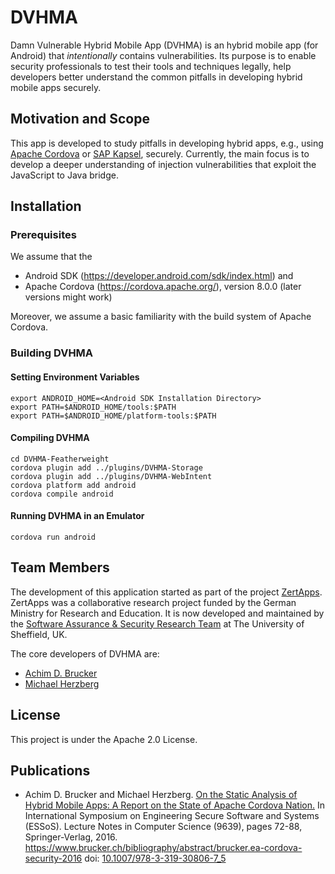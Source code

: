 # DVHMA

Damn Vulnerable Hybrid Mobile App (DVHMA) is an hybrid mobile app (for
Android) that *intentionally* contains vulnerabilities. Its purpose is
to enable security professionals to test their tools and techniques
legally, help developers better understand the common pitfalls in
developing hybrid mobile apps securely.

## Motivation and Scope

This app is developed to study pitfalls in developing hybrid apps,
e.g., using [Apache Cordova](https://cordova.apache.org/) or
[SAP Kapsel](https://blogs.sap.com/2013/10/21/an-introduction-to-smp-kapsel/),
securely. Currently, the main focus is to develop a deeper
understanding of injection vulnerabilities that exploit the JavaScript
to Java bridge.

## Installation

### Prerequisites

We assume that the

* Android SDK (https://developer.android.com/sdk/index.html) and 
* Apache Cordova (https://cordova.apache.org/), version 8.0.0 (later
  versions might work) 

Moreover, we assume a basic familiarity with the build system of 
Apache Cordova.

### Building DVHMA

#### Setting Environment Variables

    export ANDROID_HOME=<Android SDK Installation Directory>
    export PATH=$ANDROID_HOME/tools:$PATH
    export PATH=$ANDROID_HOME/platform-tools:$PATH

#### Compiling DVHMA

    cd DVHMA-Featherweight
    cordova plugin add ../plugins/DVHMA-Storage
    cordova plugin add ../plugins/DVHMA-WebIntent 
    cordova platform add android
    cordova compile android

#### Running DVHMA in an Emulator

    cordova run android 

## Team Members

The development of this application started as part of the project 
[ZertApps](http://www.zertapps.de). ZertApps was a collaborative 
research project funded by the German Ministry for Research and 
Education. It is now developed and maintained by the [Software 
Assurance & Security Research Team](https://logicalhacking.com) 
at The University of Sheffield, UK. 

The core developers of DVHMA are:
* [Achim D. Brucker](http://www.brucker.ch/)
* [Michael Herzberg](http://www.dcs.shef.ac.uk/cgi-bin/makeperson?M.Herzberg)

## License

This project is under the Apache 2.0 License. 

## Publications

* Achim D. Brucker and Michael Herzberg. [On the Static Analysis of
  Hybrid Mobile Apps: A Report on the State of Apache Cordova
  Nation.](https://www.brucker.ch/bibliography/download/2016/brucker.ea-cordova-security-2016.pdf)
  In International Symposium on Engineering Secure Software
  and Systems (ESSoS). Lecture Notes in Computer Science (9639), pages
  72-88, Springer-Verlag, 2016.
  https://www.brucker.ch/bibliography/abstract/brucker.ea-cordova-security-2016
  doi: [10.1007/978-3-319-30806-7_5](http://dx.doi.org/10.1007/978-3-319-30806-7_5)
